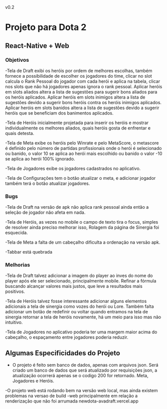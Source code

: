 v0.2

# Projeto para Dota 2

## React-Native + Web

### Objetivos
-Tela de Draft exibi os heróis por ordem de melhores escolhas, também fornece a possibilidade de escolher os jogadores do time, clicar no slot calcula o Rank Pessoal do jogador com cada herói e aplica na tabela, clicar nos slots que não há jogadores apenas ignora o rank pessoal. Aplicar heróis em slots aliados altera a lista de sugestões para sugerir bons aliados para os heróis aplicados. Aplicar heróis em slots inimigos altera a lista de sugestões devido a sugerir bons heróis contra os heróis inimigos aplicados. Aplicar heróis em slots banidos altera a lista de sugestões devido a sugerir heróis que se beneficiam dos banimentos aplicados.  
  
-Tela de Heróis inicialmente projetada para inserir os heróis e mostrar individualmente os melhores aliados, quais heróis gosta de enfrentar e quais detesta.  

  
-Tela de Meta exibe os heróis pelo Winrate e pelo MetaScore, o metascore é definido pelo número de partidas profissionais onde o herói é selecionado ou banido, o valor 10 se aplica ao herói mais escolhido ou banido o valor -10 se aplica ao herói 100% ignorado.  

  
-Tela de Jogadores exibe os jogadores cadastrados no aplicativo.  

  
-Tela de Configurações tem o botão atualizar o meta, e adicionar jogador também terá o botão atualizar jogadores.  
  
### Bugs
-Tela de Draft na versão de apk não aplica rank pessoal ainda então a seleção de jogador não afeta em nada.  

  
-Tela de Heróis, as vezes no mobile o campo de texto tira o focus, simples de resolver ainda preciso melhorar isso, Rolagem da página de Sinergia foi esquecida.  

  
-Tela de Meta a falta de um cabeçalho dificulta a ordenação na versão apk.  
  
-Tabbar está quebrada

### Melhorias
-Tela de Draft talvez adicionar a imagem do player ao inves do nome do player após ele ser selecionado, principalmente mobile. Refinar a fórmula buscando alcançar valores mais justos, que leve a resultados mais positivos.  

  
-Tela de Heróis talvez fosse interessante adicionar alguns elementos adicionais a tela de sinergia como vozes do herói ou Lore. Também falta adicionar um botão de redefinir ou voltar quando entramos na tela de sinergia retornar a tela de heróis novamente, há um meio para isso mas não intuitivo.  

  
-Tela de Jogadores no aplicativo poderia ter uma margem maior acima do cabeçalho, o espaçamento entre jogadores poderia reduzir.  

## Algumas Especificidades do Projeto  
- O projeto é feito sem banco de dados, apenas com arquivos json. Será criado um banco de dados que será atualizado por requisições json, a atualização ocorrerá apenas se o codigo 200 for retornado. Meta, Jogadores e Heróis.  
  

-O projeto web está rodando bem na versão web local, mas ainda existem problemas na versao de build -web principalmente em relação a renderização que não foi arrumada newdota-avadraft.vercel.app
